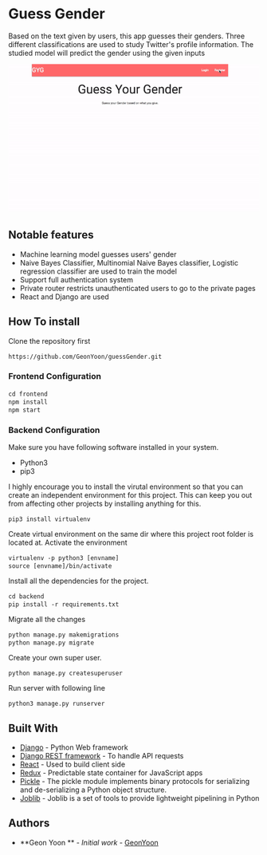 # Guess  Gender

Based on the text given by users, this app guesses their genders. Three different classifications are used to study Twitter's profile information. The studied model will predict the gender using the given inputs

![](guess_gif.gif)

## Notable features
- Machine learning model guesses users' gender 
- Naive Bayes Classifier, Multinomial Naive Bayes classifier, Logistic regression classifier are used to train the model 
- Support full authentication system 
- Private router restricts unauthenticated users to go to the private pages
- React and Django are used


## How To install
Clone the repository first
```
https://github.com/GeonYoon/guessGender.git
```

### Frontend Configuration
```
cd frontend
npm install 
npm start 
```

### Backend Configuration
Make sure you have following software installed in your system. 
* Python3
* pip3

I highly encourage you to install the virutal environment so that you can create an independent environment
for this project. This can keep you out from affecting other projects by installing anything for this. 
```
pip3 install virtualenv 
```
Create virtual environment on the same dir where this project root folder is located at. 
Activate the environment
```
virtualenv -p python3 [envname]
source [envname]/bin/activate 
```
Install all the dependencies for the project.
```
cd backend
pip install -r requirements.txt
```
Migrate all the changes
```
python manage.py makemigrations
python manage.py migrate
```
Create your own super user.
```
python manage.py createsuperuser
```
Run server with following line
```
python3 manage.py runserver
```

## Built With

* [Django](https://www.djangoproject.com) - Python Web framework
* [Django REST framework](https://www.django-rest-framework.org) - To handle API requests
* [React](https://reactjs.org/) - Used to build client side
* [Redux](http://redux.js.org/docs/basics/UsageWithReact.html) - Predictable state container for JavaScript apps
* [Pickle](https://docs.python.org/3/library/pickle.html) - The pickle module implements binary protocols for serializing and de-serializing a Python object structure.
* [Joblib](https://pypi.org/project/joblib/) - Joblib is a set of tools to provide lightweight pipelining in Python

## Authors
* **Geon Yoon ** - *Initial work* - [GeonYoon](https://github.com/GeonYoon)
